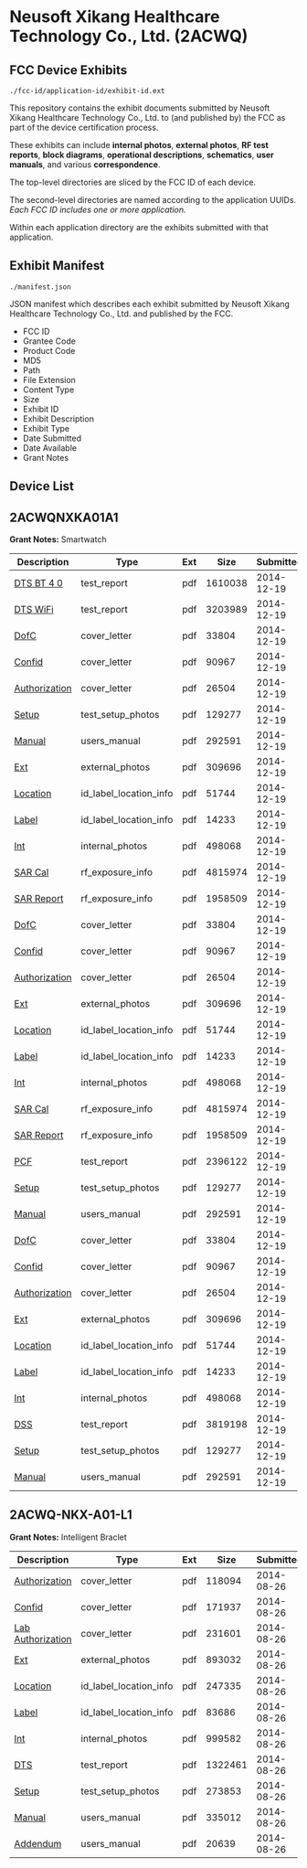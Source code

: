 # Neusoft Xikang Healthcare Technology Co., Ltd. (2ACWQ)
## FCC Device Exhibits

```
./fcc-id/application-id/exhibit-id.ext
```

This repository contains the exhibit documents submitted by Neusoft Xikang Healthcare Technology Co., Ltd. to (and published by) the FCC as part of the device certification process.

These exhibits can include **internal photos**, **external photos**, **RF test reports**, **block diagrams**, **operational descriptions**, **schematics**, **user manuals**, and various **correspondence**.

The top-level directories are sliced by the FCC ID of each device.

The second-level directories are named according to the application UUIDs. *Each FCC ID includes one or more application.*

Within each application directory are the exhibits submitted with that application. 

## Exhibit Manifest

```
./manifest.json
```

JSON manifest which describes each exhibit submitted by Neusoft Xikang Healthcare Technology Co., Ltd. and published by the FCC.

- FCC ID
- Grantee Code
- Product Code
- MD5
- Path
- File Extension
- Content Type
- Size
- Exhibit ID
- Exhibit Description
- Exhibit Type
- Date Submitted
- Date Available
- Grant Notes

## Device List
## 2ACWQNXKA01A1
**Grant Notes:** Smartwatch

| Description | Type | Ext | Size | Submitted | Available |
| ----------- | ---- | --- | ---- | --------- | --------- |
| [DTS BT 4 0](2ACWQNXKA01A1/bd6e306d335cf9308b579c47133ef184/2479838.pdf) | test_report | pdf | 1610038 | 2014-12-19 | 2014-12-19 |
| [DTS WiFi](2ACWQNXKA01A1/bd6e306d335cf9308b579c47133ef184/2479839.pdf) | test_report | pdf | 3203989 | 2014-12-19 | 2014-12-19 |
| [DofC](2ACWQNXKA01A1/bd6e306d335cf9308b579c47133ef184/2479815.pdf) | cover_letter | pdf | 33804 | 2014-12-19 | 2014-12-19 |
| [Confid](2ACWQNXKA01A1/bd6e306d335cf9308b579c47133ef184/2479816.pdf) | cover_letter | pdf | 90967 | 2014-12-19 | 2014-12-19 |
| [Authorization](2ACWQNXKA01A1/bd6e306d335cf9308b579c47133ef184/2479817.pdf) | cover_letter | pdf | 26504 | 2014-12-19 | 2014-12-19 |
| [Setup](2ACWQNXKA01A1/bd6e306d335cf9308b579c47133ef184/2479823.pdf) | test_setup_photos | pdf | 129277 | 2014-12-19 | 2014-12-19 |
| [Manual](2ACWQNXKA01A1/bd6e306d335cf9308b579c47133ef184/2479824.pdf) | users_manual | pdf | 292591 | 2014-12-19 | 2014-12-19 |
| [Ext](2ACWQNXKA01A1/bd6e306d335cf9308b579c47133ef184/2479818.pdf) | external_photos | pdf | 309696 | 2014-12-19 | 2014-12-19 |
| [Location](2ACWQNXKA01A1/bd6e306d335cf9308b579c47133ef184/2479821.pdf) | id_label_location_info | pdf | 51744 | 2014-12-19 | 2014-12-19 |
| [Label](2ACWQNXKA01A1/bd6e306d335cf9308b579c47133ef184/2479822.pdf) | id_label_location_info | pdf | 14233 | 2014-12-19 | 2014-12-19 |
| [Int](2ACWQNXKA01A1/bd6e306d335cf9308b579c47133ef184/2479820.pdf) | internal_photos | pdf | 498068 | 2014-12-19 | 2014-12-19 |
| [SAR Cal](2ACWQNXKA01A1/bd6e306d335cf9308b579c47133ef184/2479835.pdf) | rf_exposure_info | pdf | 4815974 | 2014-12-19 | 2014-12-19 |
| [SAR Report](2ACWQNXKA01A1/bd6e306d335cf9308b579c47133ef184/2479837.pdf) | rf_exposure_info | pdf | 1958509 | 2014-12-19 | 2014-12-19 |
| [DofC](2ACWQNXKA01A1/9c283c21cf005578c23ec44be4281ad0/2479815.pdf) | cover_letter | pdf | 33804 | 2014-12-19 | 2014-12-19 |
| [Confid](2ACWQNXKA01A1/9c283c21cf005578c23ec44be4281ad0/2479816.pdf) | cover_letter | pdf | 90967 | 2014-12-19 | 2014-12-19 |
| [Authorization](2ACWQNXKA01A1/9c283c21cf005578c23ec44be4281ad0/2479817.pdf) | cover_letter | pdf | 26504 | 2014-12-19 | 2014-12-19 |
| [Ext](2ACWQNXKA01A1/9c283c21cf005578c23ec44be4281ad0/2479818.pdf) | external_photos | pdf | 309696 | 2014-12-19 | 2014-12-19 |
| [Location](2ACWQNXKA01A1/9c283c21cf005578c23ec44be4281ad0/2479821.pdf) | id_label_location_info | pdf | 51744 | 2014-12-19 | 2014-12-19 |
| [Label](2ACWQNXKA01A1/9c283c21cf005578c23ec44be4281ad0/2479822.pdf) | id_label_location_info | pdf | 14233 | 2014-12-19 | 2014-12-19 |
| [Int](2ACWQNXKA01A1/9c283c21cf005578c23ec44be4281ad0/2479820.pdf) | internal_photos | pdf | 498068 | 2014-12-19 | 2014-12-19 |
| [SAR Cal](2ACWQNXKA01A1/9c283c21cf005578c23ec44be4281ad0/2479835.pdf) | rf_exposure_info | pdf | 4815974 | 2014-12-19 | 2014-12-19 |
| [SAR Report](2ACWQNXKA01A1/9c283c21cf005578c23ec44be4281ad0/2479837.pdf) | rf_exposure_info | pdf | 1958509 | 2014-12-19 | 2014-12-19 |
| [PCF](2ACWQNXKA01A1/9c283c21cf005578c23ec44be4281ad0/2479881.pdf) | test_report | pdf | 2396122 | 2014-12-19 | 2014-12-19 |
| [Setup](2ACWQNXKA01A1/9c283c21cf005578c23ec44be4281ad0/2479823.pdf) | test_setup_photos | pdf | 129277 | 2014-12-19 | 2014-12-19 |
| [Manual](2ACWQNXKA01A1/9c283c21cf005578c23ec44be4281ad0/2479824.pdf) | users_manual | pdf | 292591 | 2014-12-19 | 2014-12-19 |
| [DofC](2ACWQNXKA01A1/a5e30ac869fcd866123610fdf323db81/2479815.pdf) | cover_letter | pdf | 33804 | 2014-12-19 | 2014-12-19 |
| [Confid](2ACWQNXKA01A1/a5e30ac869fcd866123610fdf323db81/2479816.pdf) | cover_letter | pdf | 90967 | 2014-12-19 | 2014-12-19 |
| [Authorization](2ACWQNXKA01A1/a5e30ac869fcd866123610fdf323db81/2479817.pdf) | cover_letter | pdf | 26504 | 2014-12-19 | 2014-12-19 |
| [Ext](2ACWQNXKA01A1/a5e30ac869fcd866123610fdf323db81/2479818.pdf) | external_photos | pdf | 309696 | 2014-12-19 | 2014-12-19 |
| [Location](2ACWQNXKA01A1/a5e30ac869fcd866123610fdf323db81/2479821.pdf) | id_label_location_info | pdf | 51744 | 2014-12-19 | 2014-12-19 |
| [Label](2ACWQNXKA01A1/a5e30ac869fcd866123610fdf323db81/2479822.pdf) | id_label_location_info | pdf | 14233 | 2014-12-19 | 2014-12-19 |
| [Int](2ACWQNXKA01A1/a5e30ac869fcd866123610fdf323db81/2479820.pdf) | internal_photos | pdf | 498068 | 2014-12-19 | 2014-12-19 |
| [DSS](2ACWQNXKA01A1/a5e30ac869fcd866123610fdf323db81/2479819.pdf) | test_report | pdf | 3819198 | 2014-12-19 | 2014-12-19 |
| [Setup](2ACWQNXKA01A1/a5e30ac869fcd866123610fdf323db81/2479823.pdf) | test_setup_photos | pdf | 129277 | 2014-12-19 | 2014-12-19 |
| [Manual](2ACWQNXKA01A1/a5e30ac869fcd866123610fdf323db81/2479824.pdf) | users_manual | pdf | 292591 | 2014-12-19 | 2014-12-19 |
## 2ACWQ-NKX-A01-L1
**Grant Notes:** Intelligent Braclet

| Description | Type | Ext | Size | Submitted | Available |
| ----------- | ---- | --- | ---- | --------- | --------- |
| [Authorization](2ACWQ-NKX-A01-L1/f2d65c82de67d6b8c4269449d247e13a/2370037.pdf) | cover_letter | pdf | 118094 | 2014-08-26 | 2014-08-26 |
| [Confid](2ACWQ-NKX-A01-L1/f2d65c82de67d6b8c4269449d247e13a/2370043.pdf) | cover_letter | pdf | 171937 | 2014-08-26 | 2014-08-26 |
| [Lab Authorization](2ACWQ-NKX-A01-L1/f2d65c82de67d6b8c4269449d247e13a/2370044.pdf) | cover_letter | pdf | 231601 | 2014-08-26 | 2014-08-26 |
| [Ext](2ACWQ-NKX-A01-L1/f2d65c82de67d6b8c4269449d247e13a/2370038.pdf) | external_photos | pdf | 893032 | 2014-08-26 | 2014-08-26 |
| [Location](2ACWQ-NKX-A01-L1/f2d65c82de67d6b8c4269449d247e13a/2370041.pdf) | id_label_location_info | pdf | 247335 | 2014-08-26 | 2014-08-26 |
| [Label](2ACWQ-NKX-A01-L1/f2d65c82de67d6b8c4269449d247e13a/2370042.pdf) | id_label_location_info | pdf | 83686 | 2014-08-26 | 2014-08-26 |
| [Int](2ACWQ-NKX-A01-L1/f2d65c82de67d6b8c4269449d247e13a/2370040.pdf) | internal_photos | pdf | 999582 | 2014-08-26 | 2014-08-26 |
| [DTS](2ACWQ-NKX-A01-L1/f2d65c82de67d6b8c4269449d247e13a/2370039.pdf) | test_report | pdf | 1322461 | 2014-08-26 | 2014-08-26 |
| [Setup](2ACWQ-NKX-A01-L1/f2d65c82de67d6b8c4269449d247e13a/2370045.pdf) | test_setup_photos | pdf | 273853 | 2014-08-26 | 2014-08-26 |
| [Manual](2ACWQ-NKX-A01-L1/f2d65c82de67d6b8c4269449d247e13a/2370046.pdf) | users_manual | pdf | 335012 | 2014-08-26 | 2014-08-26 |
| [Addendum](2ACWQ-NKX-A01-L1/f2d65c82de67d6b8c4269449d247e13a/2370047.pdf) | users_manual | pdf | 20639 | 2014-08-26 | 2014-08-26 |
